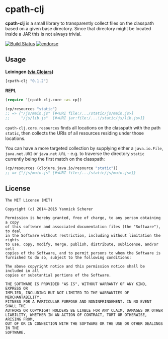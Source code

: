 # cpath-clj

__cpath-clj__ is a small library to transparently collect files on the classpath based on a
given base directory. Since that directory might be located inside a JAR this is not always
trivial.

[![Build Status](https://travis-ci.org/xsc/cpath-clj.svg?branch=master)](https://travis-ci.org/xsc/cpath-clj)
[![endorse](https://api.coderwall.com/xsc/endorsecount.png)](https://coderwall.com/xsc)

## Usage

__Leiningen ([via Clojars](https://clojars.org/cpath-clj))__

```clojure
[cpath-clj "0.1.2"]
```

__REPL__

```clojure
(require '[cpath-clj.core :as cp])

(cp/resources "static")
;; => {"/js/main.js" [#<URI file:/.../static/js/main.js>]
;;     "/js/lib.js"  [#<URI jar:file:/...!/static/js/lib.js>]}
```

`cpath-clj.core.resources` finds all locations on the classpath with the path `static`,
then collects the URIs of all resources residing under those locations.

You can have a more targeted collection by supplying either a `java.io.File`, `java.net.URI`
or `java.net.URL` - e.g. to traverse the directory `static` currently being the first match
on the classpath:

```clojure
(cp/resources (clojure.java.io/resource "static"))
;; => {"/js/main.js" [#<URI file:/.../static/js/main.js>]}
```

## License

```
The MIT License (MIT)

Copyright (c) 2014-2015 Yannick Scherer

Permission is hereby granted, free of charge, to any person obtaining a copy
of this software and associated documentation files (the "Software"), to deal
in the Software without restriction, including without limitation the rights
to use, copy, modify, merge, publish, distribute, sublicense, and/or sell
copies of the Software, and to permit persons to whom the Software is
furnished to do so, subject to the following conditions:

The above copyright notice and this permission notice shall be included in all
copies or substantial portions of the Software.

THE SOFTWARE IS PROVIDED "AS IS", WITHOUT WARRANTY OF ANY KIND, EXPRESS OR
IMPLIED, INCLUDING BUT NOT LIMITED TO THE WARRANTIES OF MERCHANTABILITY,
FITNESS FOR A PARTICULAR PURPOSE AND NONINFRINGEMENT. IN NO EVENT SHALL THE
AUTHORS OR COPYRIGHT HOLDERS BE LIABLE FOR ANY CLAIM, DAMAGES OR OTHER
LIABILITY, WHETHER IN AN ACTION OF CONTRACT, TORT OR OTHERWISE, ARISING FROM,
OUT OF OR IN CONNECTION WITH THE SOFTWARE OR THE USE OR OTHER DEALINGS IN THE
SOFTWARE.
```
